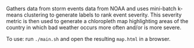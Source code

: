 Gathers data from storm events data from NOAA and uses mini-batch k-means clustering to generate labels to rank event severity. This severity metric is then used to generate a chloropleth map highlighting areas of the country in which bad weather occurs more often and/or is more severe.

To use: run <code>./main.sh</code> and open the resulting <code>map.html</code> in a browser.
